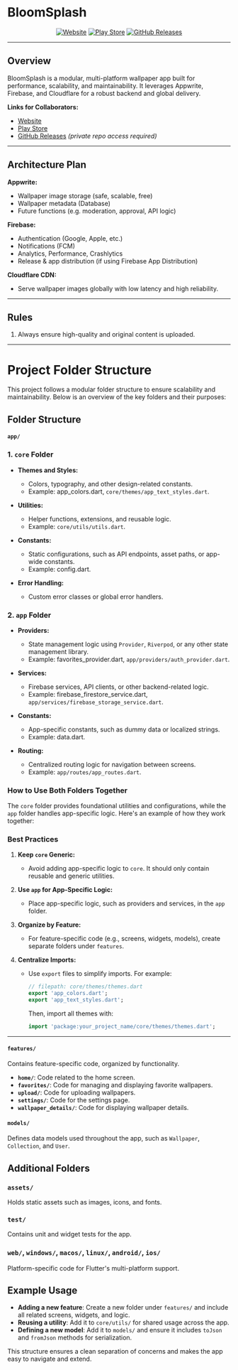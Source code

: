 
# BloomSplash

<p align="center">
  <a href="https://bloomsplash.app" target="_blank"><img src="https://img.shields.io/badge/Website-BloomSplash-blue?style=for-the-badge" alt="Website"></a>
  <a href="https://play.google.com/store/apps/details?id=com.devindeed.bloomsplash" target="_blank"><img src="https://img.shields.io/badge/Play%20Store-Download-green?style=for-the-badge&logo=google-play" alt="Play Store"></a>
  <a href="https://github.com/IshuSinghSE/bloomsplash/releases" target="_blank"><img src="https://img.shields.io/badge/GitHub-Releases-black?style=for-the-badge&logo=github" alt="GitHub Releases"></a>
</p>

---

## Overview

BloomSplash is a modular, multi-platform wallpaper app built for performance, scalability, and maintainability. It leverages Appwrite, Firebase, and Cloudflare for a robust backend and global delivery.

**Links for Collaborators:**
- [Website](https://bloomsplash.app)
- [Play Store](https://play.google.com/store/apps/details?id=com.devindeed.bloomsplash)
- [GitHub Releases](https://github.com/IshuSinghSE/bloomsplash/releases) *(private repo access required)*

---

## Architecture Plan

**Appwrite:**
- Wallpaper image storage (safe, scalable, free)
- Wallpaper metadata (Database)
- Future functions (e.g. moderation, approval, API logic)

**Firebase:**
- Authentication (Google, Apple, etc.)
- Notifications (FCM)
- Analytics, Performance, Crashlytics
- Release & app distribution (if using Firebase App Distribution)

**Cloudflare CDN:**
- Serve wallpaper images globally with low latency and high reliability.

---

## Rules
1. Always ensure high-quality and original content is uploaded.

---

# Project Folder Structure

This project follows a modular folder structure to ensure scalability and maintainability. Below is an overview of the key folders and their purposes:

## Folder Structure

#### `app/`

### **1. `core` Folder**
- **Themes and Styles:**
  - Colors, typography, and other design-related constants.
  - Example: app_colors.dart, `core/themes/app_text_styles.dart`.

- **Utilities:**
  - Helper functions, extensions, and reusable logic.
  - Example: `core/utils/utils.dart`.

- **Constants:**
  - Static configurations, such as API endpoints, asset paths, or app-wide constants.
  - Example: config.dart.

- **Error Handling:**
  - Custom error classes or global error handlers.

### **2. `app` Folder**
- **Providers:**
  - State management logic using `Provider`, `Riverpod`, or any other state management library.
  - Example: favorites_provider.dart, `app/providers/auth_provider.dart`.

- **Services:**
  - Firebase services, API clients, or other backend-related logic.
  - Example: firebase_firestore_service.dart, `app/services/firebase_storage_service.dart`.

- **Constants:**
  - App-specific constants, such as dummy data or localized strings.
  - Example: data.dart.

- **Routing:**
  - Centralized routing logic for navigation between screens.
  - Example: `app/routes/app_routes.dart`.


### **How to Use Both Folders Together**
The `core` folder provides foundational utilities and configurations, while the `app` folder handles app-specific logic. Here's an example of how they work together:


### **Best Practices**
1. **Keep `core` Generic:**
   - Avoid adding app-specific logic to `core`. It should only contain reusable and generic utilities.

2. **Use `app` for App-Specific Logic:**
   - Place app-specific logic, such as providers and services, in the `app` folder.

3. **Organize by Feature:**
   - For feature-specific code (e.g., screens, widgets, models), create separate folders under `features`.

4. **Centralize Imports:**
   - Use `export` files to simplify imports. For example:
     ```dart
     // filepath: core/themes/themes.dart
     export 'app_colors.dart';
     export 'app_text_styles.dart';
     ```

     Then, import all themes with:
     ```dart
     import 'package:your_project_name/core/themes/themes.dart';
     ```

---

#### `features/`
Contains feature-specific code, organized by functionality.
- **`home/`**: Code related to the home screen.
- **`favorites/`**: Code for managing and displaying favorite wallpapers.
- **`upload/`**: Code for uploading wallpapers.
- **`settings/`**: Code for the settings page.
- **`wallpaper_details/`**: Code for displaying wallpaper details.

#### `models/`
Defines data models used throughout the app, such as `Wallpaper`, `Collection`, and `User`.

## Additional Folders
### `assets/`
Holds static assets such as images, icons, and fonts.

### `test/`
Contains unit and widget tests for the app.

### `web/`, `windows/`, `macos/`, `linux/`, `android/`, `ios/`
Platform-specific code for Flutter's multi-platform support.

## Example Usage

- **Adding a new feature**: Create a new folder under `features/` and include all related screens, widgets, and logic.
- **Reusing a utility**: Add it to `core/utils/` for shared usage across the app.
- **Defining a new model**: Add it to `models/` and ensure it includes `toJson` and `fromJson` methods for serialization.

This structure ensures a clean separation of concerns and makes the app easy to navigate and extend.
